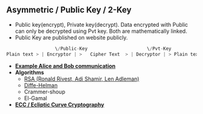 ## Asymmetric / Public Key / 2-Key
- Public key(encrypt), Private key(decrypt). Data encrypted with Public can only be decrypted using Pvt key. Both are mathematically linked.
- Public Key are published on website publicly.
```c
                  \/Public-Key                      \/Pvt-Key        
Plain text > | Encryptor | >   Cipher Text  > | Decryptor | > Plain text
```
- **[Example Alice and Bob communication](ExampleAlice&BobCommunication.md)**
- **Algorithms**
  - [RSA (Ronald Rivest, Adi Shamir, Len Adleman)](RSA.md)
  - [Diffe-Helman](Diffe_Helman.md)
  - Crammer-shoup
  - El-Gamal
- **[ECC / Ecliptic Curve Cryptography](ECC)**
